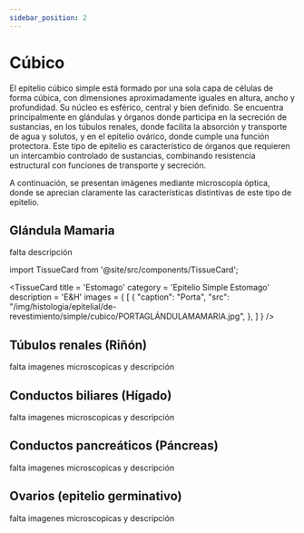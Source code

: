 ```yaml
---
sidebar_position: 2
---
```


# Cúbico

El epitelio cúbico simple está formado por una sola capa de células de forma cúbica, con dimensiones aproximadamente iguales en altura, ancho y profundidad. Su núcleo es esférico, central y bien definido. Se encuentra principalmente en glándulas y órganos donde participa en la secreción de sustancias, en los túbulos renales, donde facilita la absorción y transporte de agua y solutos, y en el epitelio ovárico, donde cumple una función protectora. Este tipo de epitelio es característico de órganos que requieren un intercambio controlado de sustancias, combinando resistencia estructural con funciones de transporte y secreción.

A continuación, se presentan imágenes mediante microscopía óptica, donde se aprecian claramente las características distintivas de este tipo de epitelio.

## Glándula Mamaria 

falta descripción

import TissueCard from '@site/src/components/TissueCard';

<TissueCard
  title = 'Estomago'
  category = 'Epitelio Simple Estomago'
  description = 'E&H'
  images = {
    [
      {
        "caption": "Porta",
        "src": "/img/histologia/epitelial/de-revestimiento/simple/cubico/PORTAGLÁNDULAMAMARIA.jpg",
      },
    ]
  }
/>

## Túbulos renales (Riñón)

falta imagenes microscopicas y descripción

## Conductos biliares (Hígado)

falta imagenes microscopicas y descripción

## Conductos pancreáticos (Páncreas)

falta imagenes microscopicas y descripción

## Ovarios (epitelio germinativo)

falta imagenes microscopicas y descripción
